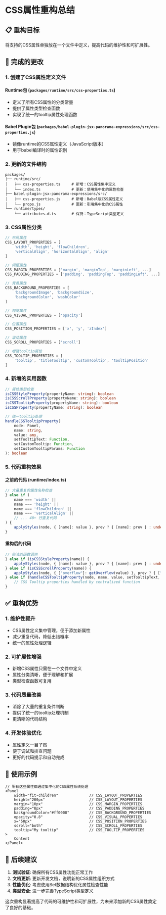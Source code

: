# CSS属性重构总结

## 📋 重构目标

将支持的CSS属性单独放在一个文件中定义，提高代码的维护性和可扩展性。

## 🎯 完成的更改

### 1. 创建了CSS属性定义文件

#### **Runtime包** (`packages/runtime/src/css-properties.ts`)
- 定义了所有CSS属性的分类常量
- 提供了属性类型检查函数
- 实现了统一的tooltip属性处理函数

#### **Babel Plugin包** (`packages/babel-plugin-jsx-panorama-expressions/src/css-properties.js`)
- 镜像runtime的CSS属性定义（JavaScript版本）
- 用于babel编译时的属性识别

### 2. 更新的文件结构

```
packages/
├── runtime/src/
│   ├── css-properties.ts     # 新增：CSS属性集中定义
│   └── index.ts              # 更新：使用集中化的属性检查
├── babel-plugin-jsx-panorama-expressions/src/
│   ├── css-properties.js     # 新增：Babel版CSS属性定义
│   └── props.js              # 更新：引用集中化的CSS属性
└── runtime/types/
    └── attributes.d.ts       # 保持：TypeScript类型定义
```

### 3. CSS属性分类

```typescript
// 布局属性
CSS_LAYOUT_PROPERTIES = [
    'width', 'height', 'flowChildren', 
    'verticalAlign', 'horizontalAlign', 'align'
]

// 间距属性
CSS_MARGIN_PROPERTIES = ['margin', 'marginTop', 'marginLeft', ...]
CSS_PADDING_PROPERTIES = ['padding', 'paddingTop', 'paddingLeft', ...]

// 背景属性
CSS_BACKGROUND_PROPERTIES = [
    'backgroundImage', 'backgroundSize', 
    'backgroundColor', 'washColor'
]

// 视觉属性
CSS_VISUAL_PROPERTIES = ['opacity']

// 位置属性
CSS_POSITION_PROPERTIES = ['x', 'y', 'zIndex']

// 滚动属性
CSS_SCROLL_PROPERTIES = ['scroll']

// 增强tooltip属性
CSS_TOOLTIP_PROPERTIES = [
    'tooltip', 'titleTooltip', 'customTooltip', 'tooltipPosition'
]
```

### 4. 新增的实用函数

```typescript
// 属性类型检查
isCSSStyleProperty(propertyName: string): boolean
isCSSScrollProperty(propertyName: string): boolean  
isCSSTooltipProperty(propertyName: string): boolean
isCSSProperty(propertyName: string): boolean

// 统一tooltip处理
handleCSSTooltipProperty(
    node: Panel, 
    name: string, 
    value: any, 
    setTooltipText: Function,
    setCustomTooltip: Function, 
    setCustomTooltipParams: Function
): boolean
```

### 5. 代码重构效果

#### **之前的代码** (runtime/index.ts)
```typescript
// 大量重复的属性名称检查
} else if (
    name === 'width' ||
    name === 'height' ||
    name === 'flowChildren' ||
    name === 'verticalAlign' ||
    // ... 40+ 行重复代码
) {
    applyStyles(node, { [name]: value }, prev ? { [name]: prev } : undefined);
}
```

#### **重构后的代码**
```typescript
// 简洁的函数调用
} else if (isCSSStyleProperty(name)) {
    applyStyles(node, { [name]: value }, prev ? { [name]: prev } : undefined);
} else if (isCSSScrollProperty(name)) {
    applyStyles(node, { ["overflow"]: getOverflow(value) }, prev ? { ["overflow"]: prev } : undefined);
} else if (handleCSSTooltipProperty(node, name, value, setTooltipText, setCustomTooltip, setCustomTooltipParams)) {
    // CSS Tooltip properties handled by centralized function
}
```

## ✅ 重构优势

### 1. **维护性提升**
- CSS属性定义集中管理，便于添加新属性
- 减少重复代码，降低出错概率
- 统一的属性处理逻辑

### 2. **可扩展性增强**
- 新增CSS属性只需在一个文件中定义
- 属性分类清晰，便于理解和扩展
- 类型检查函数可复用

### 3. **代码质量改善**
- 消除了大量的重复条件判断
- 提供了统一的tooltip处理机制
- 更清晰的代码结构

### 4. **开发体验优化**
- 属性定义一目了然
- 便于调试和排查问题
- 更好的代码提示和自动完成

## 🚀 使用示例

```tsx
// 所有这些属性都通过集中化的CSS属性系统处理
<Panel 
    width="fit-children"              // CSS_LAYOUT_PROPERTIES
    height="200px"                    // CSS_LAYOUT_PROPERTIES
    margin="10px"                     // CSS_MARGIN_PROPERTIES  
    padding="8px"                     // CSS_PADDING_PROPERTIES
    backgroundColor="#ff0000"         // CSS_BACKGROUND_PROPERTIES
    opacity="0.8"                     // CSS_VISUAL_PROPERTIES
    x="50px"                          // CSS_POSITION_PROPERTIES
    scroll="both"                     // CSS_SCROLL_PROPERTIES
    tooltip="My tooltip"              // CSS_TOOLTIP_PROPERTIES
>
    Content
</Panel>
```

## 📝 后续建议

1. **测试验证**: 确保所有CSS属性功能正常工作
2. **文档更新**: 更新开发文档，说明新的CSS属性组织方式  
3. **性能优化**: 考虑使用Set数据结构优化属性检查性能
4. **类型安全**: 进一步完善TypeScript类型定义

这次重构显著提高了代码的可维护性和可扩展性，为未来添加新的CSS属性奠定了良好的基础。